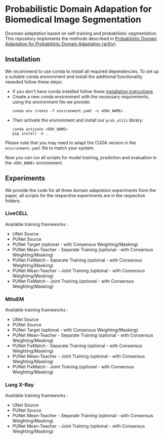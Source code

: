 # Probabilistic Domain Adapation for Biomedical Image Segmentation

Doomain adaptation based on self-training and probabilistic segmentation. This repository implements the methods described in [Probabilistic Domain Adaptation for Probabilistic Domain Adaptation (arXiv)](https://arxiv.org/abs/2303.11790).

## Installation

We recommend to use conda to install all required dependencies. To set up a suitable conda environment and install the additional functionality neeeded follow these steps:
- If you don't have conda installed follow these [installation instructions](https://docs.conda.io/projects/conda/en/stable/user-guide/install/download.html#anaconda-or-miniconda)
- Create a new conda environment with the necessary requirements, using the environment file we provide:
  ```
  conda env create -f environment.yaml -n <ENV_NAME>
  ```
- Then activate the environment and install our `prob_utils` library:
  ```
  conda activate <ENV_NAME>
  pip install -e .
  ```

Please note that you may need to adapt the CUDA version in the `environment.yaml` file to match your system.

Now you can run all scripts for model training, prediction and evaluation in the `<ENV_NAME>` environment.

## Experiments

We provide the code for all three domain adaptation experiments from the paper, all scripts for the respective experiments are in the respective folders:

### LiveCELL

Available training frameworks :
- UNet Source
- PUNet Source
- PUNet Target (optional - with Consensus Weighting/Masking)
- PUNet Mean-Teacher - Separate Training (optional - with Consensus Weighting/Masking)
- PUNet FixMatch - Separate Training (optional - with Consensus Weighting/Masking)
- PUNet Mean-Teacher - Joint Training (optional - with Consensus Weighting/Masking)
- PUNet FixMatch - Joint Training (optional - with Consensus Weighting/Masking)

### MitoEM

Available training frameworks :
- UNet Source
- PUNet Source
- PUNet Target (optional - with Consensus Weighting/Masking)
- PUNet Mean-Teacher - Separate Training (optional - with Consensus Weighting/Masking)
- PUNet FixMatch - Separate Training (optional - with Consensus Weighting/Masking)
- PUNet Mean-Teacher - Joint Training (optional - with Consensus Weighting/Masking)
- PUNet FixMatch - Joint Training (optional - with Consensus Weighting/Masking)

### Lung X-Ray

Available training frameworks :
- UNet Source
- PUNet Source
- PUNet Mean-Teacher - Separate Training (optional - with Consensus Weighting/Masking)
- PUNet Mean-Teacher - Joint Training (optional - with Consensus Weighting/Masking)
